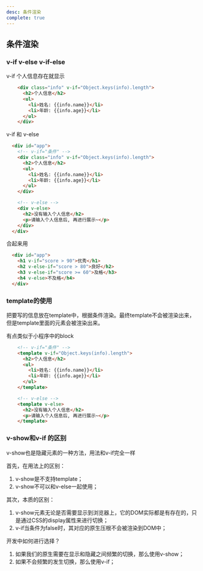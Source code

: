 ```yaml
---
desc: 条件渲染
complete: true
---
```


## 条件渲染

### v-if v-else v-if-else

v-if 个人信息存在就显示

```html
    <div class="info" v-if="Object.keys(info).length">
      <h2>个人信息</h2>
      <ul>
        <li>姓名: {{info.name}}</li>
        <li>年龄: {{info.age}}</li>
      </ul>
    </div>
```

v-if 和 v-else 

```html
  <div id="app">
    <!-- v-if="条件" -->
    <div class="info" v-if="Object.keys(info).length">
      <h2>个人信息</h2>
      <ul>
        <li>姓名: {{info.name}}</li>
        <li>年龄: {{info.age}}</li>
      </ul>
    </div>

    <!-- v-else -->
    <div v-else>
      <h2>没有输入个人信息</h2>
      <p>请输入个人信息后, 再进行展示~</p>
    </div>
  </div>
```

合起来用

```html
  <div id="app">
    <h1 v-if="score > 90">优秀</h1>
    <h2 v-else-if="score > 80">良好</h2>
    <h3 v-else-if="score >= 60">及格</h3>
    <h4 v-else>不及格</h4>
  </div>
```

### template的使用

把要写的信息放在template中，根据条件渲染。最终template不会被渲染出来，但是template里面的元素会被渲染出来。

有点类似于小程序中的block

```html
    <!-- v-if="条件" -->
    <template v-if="Object.keys(info).length">
      <h2>个人信息</h2>
      <ul>
        <li>姓名: {{info.name}}</li>
        <li>年龄: {{info.age}}</li>
      </ul>
    </template>

    <!-- v-else -->
    <template v-else>
      <h2>没有输入个人信息</h2>
      <p>请输入个人信息后, 再进行展示~</p>
    </template>
```


### v-show和v-if 的区别

v-show也是隐藏元素的一种方法，用法和v-if完全一样

首先，在用法上的区别：
1. v-show是不支持template；
2. v-show不可以和v-else一起使用；

其次，本质的区别：
1. v-show元素无论是否需要显示到浏览器上，它的DOM实际都是有存在的，只是通过CSS的display属性来进行切换；
2. v-if当条件为false时，其对应的原生压根不会被渲染到DOM中；

开发中如何进行选择？
1. 如果我们的原生需要在显示和隐藏之间频繁的切换，那么使用v-show；
2. 如果不会频繁的发生切换，那么使用v-if；